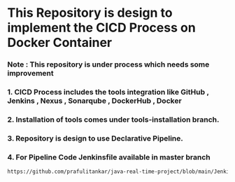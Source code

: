 #  This Repository is design to implement the CICD Process on Docker Container
   ### Note : This repository is under process which needs some improvement
###  1. CICD Process includes the tools integration like GitHub , Jenkins , Nexus , Sonarqube , DockerHub , Docker
###  2. Installation of tools comes under tools-installation branch.
###  3. Repository is design to use Declarative Pipeline.
###  4. For Pipeline Code Jenkinsfile available in master branch 
   ```bash
   https://github.com/prafulitankar/java-real-time-project/blob/main/Jenkinsfile
   ```

 
